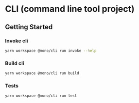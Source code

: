 # CLI (command line tool project)

## Getting Started

### Invoke cli

```bash
yarn workspace @mono/cli run invoke --help
```

### Build cli

```bash
yarn workspace @mono/cli run build
```

### Tests

```bash
yarn workspace @mono/cli run test
```
